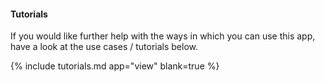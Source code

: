 #### Tutorials

If you would like further help with the ways in which you can use this app, have a look at the use cases / tutorials below.

{% include tutorials.md app="view" blank=true %}